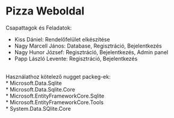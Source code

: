 # Pizza Weboldal

Csapattagok és Feladatok: <br />
+ Kiss Dániel: Rendelőfelület elkészítése <br />
+ Nagy Marcell János: Database, Regisztráció, Bejelentkezés <br />
+ Nagy Hunor József: Regisztráció, Bejelentkezés, Admin panel <br />
+ Papp László Levente: Regisztráció, Bejelentkezés<br />
<br />
Használathoz kötelező nugget packeg-ek:<br />
* Microsoft.Data.Sqlite<br />
* Microsoft.Data.Sqlite.Core<br />
* Microsoft.EntityFrameworkCore.Sqlite<br />
* Microsoft.EntityFrameworkCore.Tools<br />
* System.Data.SQlite.Core<br />
